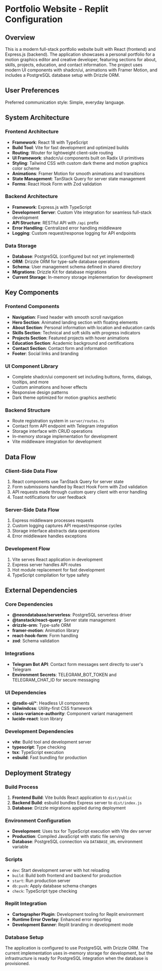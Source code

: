 # Portfolio Website - Replit Configuration

## Overview

This is a modern full-stack portfolio website built with React (frontend) and Express.js (backend). The application showcases a personal portfolio for a motion graphics editor and creative developer, featuring sections for about, skills, projects, education, and contact information. The project uses modern UI components with shadcn/ui, animations with Framer Motion, and includes a PostgreSQL database setup with Drizzle ORM.

## User Preferences

Preferred communication style: Simple, everyday language.

## System Architecture

### Frontend Architecture
- **Framework**: React 18 with TypeScript
- **Build Tool**: Vite for fast development and optimized builds
- **Routing**: Wouter for lightweight client-side routing
- **UI Framework**: shadcn/ui components built on Radix UI primitives
- **Styling**: Tailwind CSS with custom dark theme and motion graphics color scheme
- **Animations**: Framer Motion for smooth animations and transitions
- **State Management**: TanStack Query for server state management
- **Forms**: React Hook Form with Zod validation

### Backend Architecture
- **Framework**: Express.js with TypeScript
- **Development Server**: Custom Vite integration for seamless full-stack development
- **API Structure**: RESTful API with `/api` prefix
- **Error Handling**: Centralized error handling middleware
- **Logging**: Custom request/response logging for API endpoints

### Data Storage
- **Database**: PostgreSQL (configured but not yet implemented)
- **ORM**: Drizzle ORM for type-safe database operations
- **Schema**: User management schema defined in shared directory
- **Migrations**: Drizzle Kit for database migrations
- **Current Storage**: In-memory storage implementation for development

## Key Components

### Frontend Components
- **Navigation**: Fixed header with smooth scroll navigation
- **Hero Section**: Animated landing section with floating elements
- **About Section**: Personal information with location and education cards
- **Skills Section**: Technical and soft skills with progress indicators
- **Projects Section**: Featured projects with hover animations
- **Education Section**: Academic background and certifications
- **Contact Section**: Contact form and information
- **Footer**: Social links and branding

### UI Component Library
- Complete shadcn/ui component set including buttons, forms, dialogs, tooltips, and more
- Custom animations and hover effects
- Responsive design patterns
- Dark theme optimized for motion graphics aesthetic

### Backend Structure
- Route registration system in `server/routes.ts`
- Contact form API endpoint with Telegram integration
- Storage interface with CRUD operations
- In-memory storage implementation for development
- Vite middleware integration for development

## Data Flow

### Client-Side Data Flow
1. React components use TanStack Query for server state
2. Form submissions handled by React Hook Form with Zod validation
3. API requests made through custom query client with error handling
4. Toast notifications for user feedback

### Server-Side Data Flow
1. Express middleware processes requests
2. Custom logging captures API request/response cycles
3. Storage interface abstracts data operations
4. Error middleware handles exceptions

### Development Flow
1. Vite serves React application in development
2. Express server handles API routes
3. Hot module replacement for fast development
4. TypeScript compilation for type safety

## External Dependencies

### Core Dependencies
- **@neondatabase/serverless**: PostgreSQL serverless driver
- **@tanstack/react-query**: Server state management
- **drizzle-orm**: Type-safe ORM
- **framer-motion**: Animation library
- **react-hook-form**: Form handling
- **zod**: Schema validation

### Integrations
- **Telegram Bot API**: Contact form messages sent directly to user's Telegram
- **Environment Secrets**: TELEGRAM_BOT_TOKEN and TELEGRAM_CHAT_ID for secure messaging

### UI Dependencies
- **@radix-ui/***: Headless UI components
- **tailwindcss**: Utility-first CSS framework
- **class-variance-authority**: Component variant management
- **lucide-react**: Icon library

### Development Dependencies
- **vite**: Build tool and development server
- **typescript**: Type checking
- **tsx**: TypeScript execution
- **esbuild**: Fast bundling for production

## Deployment Strategy

### Build Process
1. **Frontend Build**: Vite builds React application to `dist/public`
2. **Backend Build**: esbuild bundles Express server to `dist/index.js`
3. **Database**: Drizzle migrations applied during deployment

### Environment Configuration
- **Development**: Uses tsx for TypeScript execution with Vite dev server
- **Production**: Compiled JavaScript with static file serving
- **Database**: PostgreSQL connection via `DATABASE_URL` environment variable

### Scripts
- `dev`: Start development server with hot reloading
- `build`: Build both frontend and backend for production
- `start`: Run production server
- `db:push`: Apply database schema changes
- `check`: TypeScript type checking

### Replit Integration
- **Cartographer Plugin**: Development tooling for Replit environment
- **Runtime Error Overlay**: Enhanced error reporting
- **Development Banner**: Replit branding in development mode

### Database Setup
The application is configured to use PostgreSQL with Drizzle ORM. The current implementation uses in-memory storage for development, but the infrastructure is ready for PostgreSQL integration when the database is provisioned.
